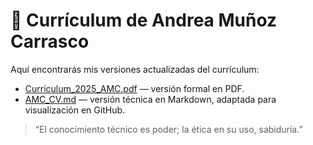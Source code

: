 # 📄 Currículum de Andrea Muñoz Carrasco

Aquí encontrarás mis versiones actualizadas del currículum:

- [Curriculum_2025_AMC.pdf](./Curriculum_2025_AMC.pdf) — versión formal en PDF.  
- [AMC_CV.md](./AMC_CV.md) — versión técnica en Markdown, adaptada para visualización en GitHub.

> “El conocimiento técnico es poder; la ética en su uso, sabiduría.”
